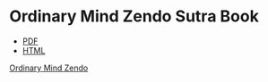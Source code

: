 
Ordinary Mind Zendo Sutra Book
==============================

- [PDF](http://github.com/trailsangha/omz-sutra-book/omz-sutra-book.pdf)
- [HTML](http://ordinarymind.com/sutra-book)

[Ordinary Mind Zendo](http://ordinarymind.com)

